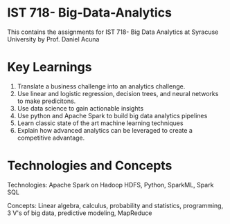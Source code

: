 # IST 718- Big-Data-Analytics
This contains the assignments for IST 718- Big Data Analytics at Syracuse University by Prof. Daniel Acuna

# Key Learnings
1. Translate a business challenge into an analytics challenge.
2. Use linear and logistic regression, decision trees, and neural networks to make predicitons.
3. Use data science to gain actionable insights
4. Use python and Apache Spark to build big data analytics pipelines
5. Learn classic state of the art machine learning techniques
6. Explain how advanced analytics can be leveraged to create a competitive advantage.

# Technologies and Concepts
Technologies: Apache Spark on Hadoop HDFS, Python, SparkML, Spark SQL

Concepts: Linear algebra, calculus, probability and statistics, programming, 3 V's of big data, predictive modeling, MapReduce
